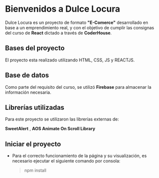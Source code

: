 # Bienvenidos a Dulce Locura

Dulce Locura es un proyecto de formato **"E-Comerce"** desarrollado en base a un emprendimiento real, y con el objetivo de cumplir las consignas del curso de **React** dictado a través de **CoderHouse**.


## Bases del proyecto

El proyecto esta realizado utilizando HTML, CSS, JS y REACTJS.

## Base de datos

Como parte del requisito del curso, se utilizó **Firebase** para almacenar la información necesaria. 

## Librerías utilizadas

Para este proyecto se utilizaron las librerías externas de:

**SweetAlert** , 
**AOS Animate On Scroll Library**

## Iniciar el proyecto

- Para el correcto funcionamiento de la página y su visualización, es necesario ejecutar el siguiente comando por consola:

	> npm install
